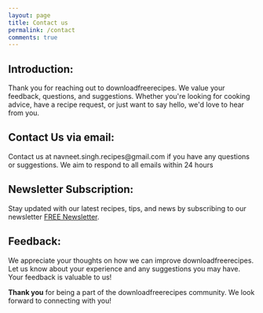 ```yaml
---
layout: page
title: Contact us
permalink: /contact
comments: true
---
```

<h2>Introduction:</h2>
Thank you for reaching out to downloadfreerecipes. We value your feedback, questions, and suggestions. Whether you're looking for cooking advice, have a recipe request, or just want to say hello, we'd love to hear from you.

<h2>Contact Us via email:</h2>
Contact us at navneet.singh.recipes@gmail.com if you have any questions or suggestions. We aim to respond to all emails within 24 hours

<h2>Newsletter Subscription:</h2>
Stay updated with our latest recipes, tips, and news by subscribing to our newsletter <a href="https://mailchi.mp/516b54c286a4/downloadfreerecipes" >FREE Newsletter</a>.

<h2>Feedback:</h2>
We appreciate your thoughts on how we can improve downloadfreerecipes. Let us know about your experience and any suggestions you may have. Your feedback is valuable to us!


<b>Thank you</b> for being a part of the downloadfreerecipes community. We look forward to connecting with you!